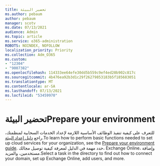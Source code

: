 ```yaml
---
title: تحضير البيئة
ms.author: pebaum
author: pebaum
manager: scotv
ms.date: 07/13/2021
audience: Admin
ms.topic: article
ms.service: o365-administration
ROBOTS: NOINDEX, NOFOLLOW
localization_priority: Priority
ms.collection: Adm_O365
ms.custom:
- "12304"
- "9007382"
ms.openlocfilehash: 114333ee64efe30dd5b559c9ef4ed20b902c817c
ms.sourcegitcommit: 4b476ea92b3d1c29f26279853183b5f185683051
ms.translationtype: MT
ms.contentlocale: ar-SA
ms.lasthandoff: 07/13/2021
ms.locfileid: "53459970"
---
```

# <a name="prepare-your-environment"></a><span data-ttu-id="8db46-102">تحضير البيئة</span><span class="sxs-lookup"><span data-stu-id="8db46-102">Prepare your environment</span></span>

<span data-ttu-id="8db46-103">للتعرف على كيفية تنفيذ الوظائف الأساسية اللازمة لإعداد الخدمات السحابية لمنظمتك، راجع [دليل إعداد البيئة](https://admin.microsoft.com/adminportal/home#/modernonboarding/prepareyourenvironment).</span><span class="sxs-lookup"><span data-stu-id="8db46-103">To learn how to perform basic functions needed to set up cloud services for your organization, see the [Prepare your environment guide](https://admin.microsoft.com/adminportal/home#/modernonboarding/prepareyourenvironment).</span></span> <span data-ttu-id="8db46-104">حدد مهمة في الدليل لمعرفة كيفية توصيل مجالك، Exchange Online، وإضافة مستخدمين، والمزيد.</span><span class="sxs-lookup"><span data-stu-id="8db46-104">Select a task in the directory to find out how to connect your domain, set up Exchange Online, add users, and more.</span></span>     